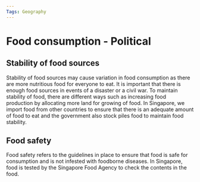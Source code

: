 ```yaml
---
Tags: Geography
---
```

# Food consumption - Political
## Stability of food sources
Stability of food sources may cause variation in food consumption as there are more nutritious food for everyone to eat. It is important that there is enough food sources in events of a disaster or a civil war.
To maintain stability of food, there are different ways such as increasing food production by allocating more land for growing of food.
In Singapore, we import food from other countries to ensure that there is an adequate amount of food to eat and the government also stock piles food to maintain food stability.
## Food safety
Food safety refers to the guidelines in place to ensure that food is safe for consumption and is not infested with foodborne diseases.
In Singapore, food is tested by the Singapore Food Agency to check the contents in the food.